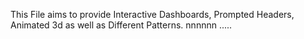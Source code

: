 This File aims to provide Interactive Dashboards, Prompted Headers, Animated 3d as well as Different Patterns.
nnnnnn
.....
